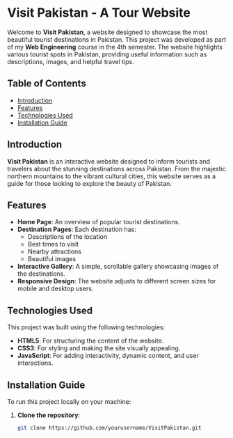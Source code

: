 # Visit Pakistan - A Tour Website

Welcome to **Visit Pakistan**, a website designed to showcase the most beautiful tourist destinations in Pakistan. This project was developed as part of my **Web Engineering** course in the 4th semester. The website highlights various tourist spots in Pakistan, providing useful information such as descriptions, images, and helpful travel tips.

## Table of Contents

- [Introduction](#introduction)
- [Features](#features)
- [Technologies Used](#technologies-used)
- [Installation Guide](#installation-guide)

## Introduction

**Visit Pakistan** is an interactive website designed to inform tourists and travelers about the stunning destinations across Pakistan. From the majestic northern mountains to the vibrant cultural cities, this website serves as a guide for those looking to explore the beauty of Pakistan.

## Features

- **Home Page**: An overview of popular tourist destinations.
- **Destination Pages**: Each destination has:
  - Descriptions of the location
  - Best times to visit
  - Nearby attractions
  - Beautiful images
- **Interactive Gallery**: A simple, scrollable gallery showcasing images of the destinations.
- **Responsive Design**: The website adjusts to different screen sizes for mobile and desktop users.

## Technologies Used

This project was built using the following technologies:

- **HTML5**: For structuring the content of the website.
- **CSS3**: For styling and making the site visually appealing.
- **JavaScript**: For adding interactivity, dynamic content, and user interactions.

## Installation Guide

To run this project locally on your machine:

1. **Clone the repository**:
   ```bash
   git clone https://github.com/yourusername/VisitPakistan.git
